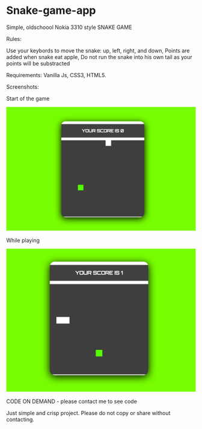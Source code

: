# Snake-game-app

Simple, oldschoool Nokia 3310 style SNAKE GAME

Rules:

Use your keybords to move the snake: up, left, right, and down, Points are added when snake eat apple, Do not run the snake into his own tail as your points will be substracted

Requirements: Vanilla Js, CSS3, HTML5.

Screenshots:

Start of the game

![game start](https://github.com/MTrawinska/Snake-game-app/blob/master/img/1.png)

While playing

![game start](https://github.com/MTrawinska/Snake-game-app/blob/master/img/2.png)

CODE ON DEMAND - please contact me to see code

Just simple and crisp project. Please do not copy or share without contacting.
